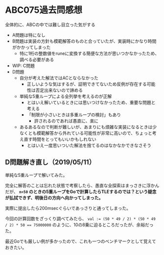 # ABC075過去問感想

全体的に、ABCの中では難し目立った気がする

- A問題は特になし
- B問題は実装の方針も模範解答のものと合っていたが、実装時にかなり時間がかかってしまった
    - 特に1桁の整数値をruneに変換する簡便な方法が思いつかなかったため、調べる必要がある
- WIP: C問題
- D問題
    - 自分が考えた解法ではACとならなかった
        - 正しいような気はするが、証明できてないため反例が存在する可能性は否定出来ないので諦める
    - 単純な5重ループによる全列挙を考えるのが正解
        - とはいえ解いているときには思いつけなかったため、重要な問題と考える
        - 「制限が小さいときは多重ループの検討」もあり
            - 許されるのであれば愚直に、楽に
    - あるあるなので判断が難しいが、あまりにも煩雑な実装になるときは少なくとも模範解答から外れている可能性が非常に高いので、ちょっと考え直す時間をとってもいいかもしれない
        - とはいえ一度思いついた解法を捨てるのはなかなかできなさそう

## D問題解き直し（2019/05/11）

単純な5重ループで解いてみた。

完全に解答のことは忘れた状態で考察したら、愚直な全探索はまっさきに浮かんだが、
**`n=50` のときの5重ループをGoで計算したらTLEするのでは？という疑念が払拭できず、明後日の方向へ向かってしまった。**

実際に提出したら200msecぐらいであっさりと通ってしまった。

今回の計算回数をざっくり調べてみたら、 `val := (50 * 49 / 2) * (50 * 49 / 2) * 50 == 75000000` のように、10の8乗に迫るところだったが、余裕だった。

最近Goでも厳しい例が多かったので、これも一つのベンチマークとして覚えておきたい。

